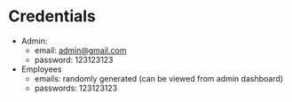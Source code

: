 # Credentials

* Admin:
    * email:    admin@gmail.com
    * password: 123123123
* Employees
    * emails:    randomly generated (can be viewed from admin dashboard)
    * passwords: 123123123
